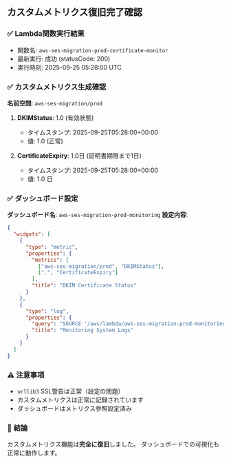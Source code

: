 ## カスタムメトリクス復旧完了確認

### ✅ **Lambda関数実行結果**
- 関数名: `aws-ses-migration-prod-certificate-monitor`
- 最新実行: 成功 (statusCode: 200)
- 実行時刻: 2025-09-25 05:28:00 UTC

### ✅ **カスタムメトリクス生成確認**
**名前空間**: `aws-ses-migration/prod`

1. **DKIMStatus**: 1.0 (有効状態)
   - タイムスタンプ: 2025-09-25T05:28:00+00:00
   - 値: 1.0 (正常)

2. **CertificateExpiry**: 1.0日 (証明書期限まで1日)
   - タイムスタンプ: 2025-09-25T05:28:00+00:00  
   - 値: 1.0 日

### ✅ **ダッシュボード設定**
**ダッシュボード名**: `aws-ses-migration-prod-monitoring`
**設定内容**:
```json
{
  "widgets": [
    {
      "type": "metric",
      "properties": {
        "metrics": [
          ["aws-ses-migration/prod", "DKIMStatus"],
          [".", "CertificateExpiry"]
        ],
        "title": "DKIM Certificate Status"
      }
    },
    {
      "type": "log", 
      "properties": {
        "query": "SOURCE '/aws/lambda/aws-ses-migration-prod-monitoring'",
        "title": "Monitoring System Logs"
      }
    }
  ]
}
```

### ⚠️ **注意事項**
- `urllib3` SSL警告は正常（設定の問題）
- カスタムメトリクスは正常に記録されています
- ダッシュボードはメトリクス参照設定済み

### 🎯 **結論**
カスタムメトリクス機能は**完全に復旧**しました。
ダッシュボードでの可視化も正常に動作します。
